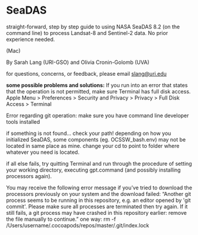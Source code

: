# SeaDAS
straight-forward, step by step guide to using NASA SeaDAS 8.2 (on the command line) to process Landsat-8 and Sentinel-2 data. No prior experience needed.

(Mac)

By Sarah Lang (URI-GSO) and Olivia Cronin-Golomb (UVA)

for questions, concerns, or feedback, please email slang@uri.edu


**some possible problems and solutions:**
If you run into an error that states that the operation is not permitted, make sure Terminal has full disk access.
Apple Menu > Preferences > Security and Privacy > Privacy > Full Disk Access > Terminal

Error regarding git operation: make sure you have command line developer tools installed

if something is not found... check your path! depending on how you initialized SeaDAS, some components (eg. OCSSW_bash.env) may not be located in same place as mine. change your cd to point to folder where whatever you need is located.

if all else fails, try quitting Terminal and run through the procedure of setting your working directory, executing gpt.command (and possibly installing processors again).

You may receive the following error message if you’ve tried to download the processors previously on your system and the download failed: “Another git process seems to be running in this repository, e.g. an editor opened by 'git commit'. Please make sure all processes are terminated then try again. If it still fails, a git process may have crashed in this repository earlier: remove the file manually to continue.”
one way:
rm -f /Users/username/.cocoapods/repos/master/.git/index.lock
